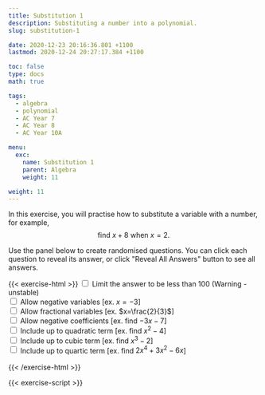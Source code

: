 ```yaml
---
title: Substitution 1
description: Substituting a number into a polynomial.
slug: substitution-1

date: 2020-12-23 20:16:36.801 +1100
lastmod: 2020-12-24 20:27:17.384 +1100

toc: false
type: docs
math: true

tags:
  - algebra
  - polynomial
  - AC Year 7
  - AC Year 8
  - AC Year 10A

menu:
  exc:
    name: Substitution 1
    parent: Algebra
    weight: 11

weight: 11
---
```


In this exercise, you will practise how to substitute a variable with a number, for example, $$ \text{find}~x+8~\text{when}~x=2. $$

Use the panel below to create randomised questions. You can click each question to reveal its answer, or click "Reveal All Answers" button to see all answers.

{{< exercise-html >}}
<input type="checkbox" id="lim" />
<label for="lim">Limit the answer to be less than 100 (Warning - unstable) </label><br />
<input type="checkbox" id="neg0" />
<label for="neg0">Allow negative variables [ex. $x=-3$] </label><br />
<input type="checkbox" id="frac0" />
<label for="frac0">Allow fractional variables [ex. $x=\frac{2}{3}$] </label><br />
<input type="checkbox" id="neg1" />
<label for="neg1">Allow negative coefficients [ex. find $-3x - 7$] </label><br />
<input type="checkbox" id="deg0" />
<label for="deg0">Include up to quadratic term [ex. find $x^2 - 4$] </label><br />
<input type="checkbox" id="deg1" />
<label for="deg1">Include up to cubic term [ex. find $x^3 - 2$] </label><br />
<input type="checkbox" id="deg2" />
<label for="deg2">Include up to quartic term [ex. find $2x^4 + 3x^2 - 6x$] </label><br />
<br>
{{< /exercise-html >}}

{{< exercise-script >}}

<script>
  function genQs() {
    // Question area
    const qbox = document.getElementById("questions");
    const qinst = document.getElementById("instructions");
    // Read value from the form
    const nq = document.getElementById("nq").value;
    let lim,neg0,neg1,frac0,deg0,deg1,deg2;
    [lim,neg0,neg1,frac0,deg0,deg1,deg2] = 
      ["lim","neg0","neg1","frac0","deg0","deg1","deg2"].map(chked);
    // Sanity check
    nqIsNumber = /[\d+]/.test(nq);
    if (!nqIsNumber || nq<1 || nq>10 ) {
      qbox.innerHTML = "Error: Invalid number of questions!";
      return;
    }
    // Coefficients
    const poolX = [...arange(neg0? -9 : 1, 9)];
    const poolCoeff = [...arange(neg1? -9 : 1, 9)];
    const poolLett = 'abcdefghijklmnpqrstuvwxyz'.split('');
    // Make questions
    qinst.innerHTML = "Evaluate the following expressions.";
    qbox.innerHTML = "";
    let options = MathJax.getMetricsFor(qbox);
    options.display = false;
    MathJax.texReset();
    for (let i = 0; i < nq; i++) {
      const lett = choice(poolLett);
      const order = deg2? 4 : deg1? 3 : deg0? 2 : 1;
      const generator = () => yn()? new Frac(choice(poolCoeff)) : 0;
      let x, coeffs, poly, ans;
      while (true) {
        x = new Frac(choice(poolX), frac0? choice(poolX, "z") : 1).reduce();
        coeffs = genCoeffs(order, generator, order, 2);
        poly = new Poly(coeffs, lett);
        ans = poly.eval(x);
        if (!lim || Math.abs(ans)<100) {break;}
      }
      const qTex = `${poly.tex()},~\\text{when}~${lett}=${x.tex()}`;
      const aTex = `=\\boldsymbol{${ans.tex()}}`;
      render(qTex, aTex, options).then((li) => {
        qbox.appendChild(li);
        MathJax.startup.document.clear();
        MathJax.startup.document.updateDocument();
      });
    }
    return;
  }
</script>
